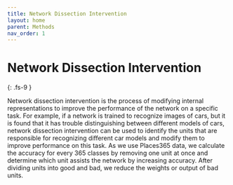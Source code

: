```yaml
---
title: Network Dissection Intervention
layout: home
parent: Methods
nav_order: 1
---
```


# Network Dissection Intervention
{: .fs-9 }

Network dissection intervention is the process of modifying internal representations to improve the performance of the network on a specific task. 
For example, if a network is trained to recognize images of cars, but it is found that it has trouble distinguishing between different models of cars, 
network dissection intervention can be used to identify the units that are responsible for recognizing different car models and modify them to improve 
performance on this task. As we use Places365 data,  we calculate the accuracy for every 365 classes by removing one unit at once and determine which unit 
assists the network by increasing accuracy. After dividing units into good and bad, we reduce the weights or output of bad units.

